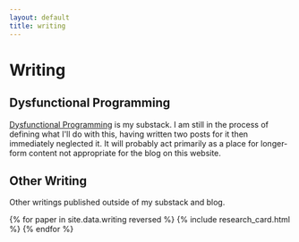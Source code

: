 ```yaml
---
layout: default
title: writing
---
```


# Writing

## Dysfunctional Programming

[Dysfunctional Programming](https://dysfunctionalprogramming.substack.com/) is my substack. I am still in the process of defining what I'll do with this, having written two posts for it then immediately neglected it. It will probably act primarily as a place for longer-form content not appropriate for the blog on this website.

## Other Writing

Other writings published outside of my substack and blog.

{% for paper in site.data.writing reversed %}
{% include research_card.html %}
{% endfor %}

